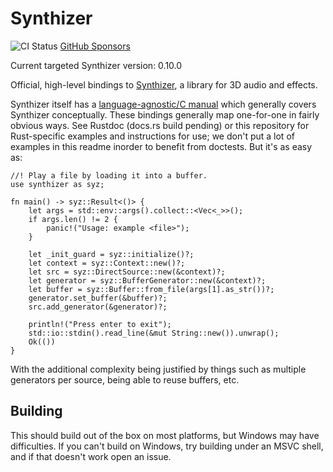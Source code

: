 # Synthizer

![CI Status](https://github.com/synthizer/synthizer-rs/actions/workflows/ci.yaml/badge.svg)
[GitHub Sponsors](https://github.com/sponsors/ahicks92)

Current targeted Synthizer version: 0.10.0

Official, high-level bindings to
[Synthizer](https://github.com/synthizer/synthizer), a library for 3D audio and
effects.

Synthizer itself has a [language-agnostic/C manual](https://synthizer.github.io)
which generally covers Synthizer conceptually.  These bindings generally map
one-for-one in fairly obvious ways.  See Rustdoc (docs.rs build pending) or this
repository for Rust-specific examples and instructions for use; we don't put a
lot of examples in this readme inorder to benefit from doctests.  But it's as
easy as:

```
//! Play a file by loading it into a buffer.
use synthizer as syz;

fn main() -> syz::Result<()> {
    let args = std::env::args().collect::<Vec<_>>();
    if args.len() != 2 {
        panic!("Usage: example <file>");
    }

    let _init_guard = syz::initialize()?;
    let context = syz::Context::new()?;
    let src = syz::DirectSource::new(&context)?;
    let generator = syz::BufferGenerator::new(&context)?;
    let buffer = syz::Buffer::from_file(args[1].as_str())?;
    generator.set_buffer(&buffer)?;
    src.add_generator(&generator)?;

    println!("Press enter to exit");
    std::io::stdin().read_line(&mut String::new()).unwrap();
    Ok(())
}
```

With the additional complexity being justified by things such as multiple
generators per source, being able to reuse buffers, etc.


## Building

This should build out of the box on most platforms, but Windows may have
difficulties.  If you can't build on Windows, try building under an MSVC shell,
and if that doesn't work open an issue.
